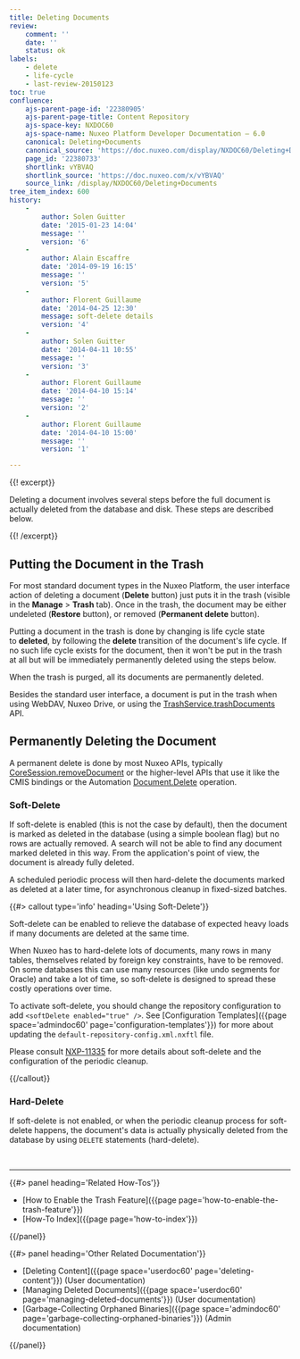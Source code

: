 ```yaml
---
title: Deleting Documents
review:
    comment: ''
    date: ''
    status: ok
labels:
    - delete
    - life-cycle
    - last-review-20150123
toc: true
confluence:
    ajs-parent-page-id: '22380905'
    ajs-parent-page-title: Content Repository
    ajs-space-key: NXDOC60
    ajs-space-name: Nuxeo Platform Developer Documentation — 6.0
    canonical: Deleting+Documents
    canonical_source: 'https://doc.nuxeo.com/display/NXDOC60/Deleting+Documents'
    page_id: '22380733'
    shortlink: vYBVAQ
    shortlink_source: 'https://doc.nuxeo.com/x/vYBVAQ'
    source_link: /display/NXDOC60/Deleting+Documents
tree_item_index: 600
history:
    -
        author: Solen Guitter
        date: '2015-01-23 14:04'
        message: ''
        version: '6'
    -
        author: Alain Escaffre
        date: '2014-09-19 16:15'
        message: ''
        version: '5'
    -
        author: Florent Guillaume
        date: '2014-04-25 12:30'
        message: soft-delete details
        version: '4'
    -
        author: Solen Guitter
        date: '2014-04-11 10:55'
        message: ''
        version: '3'
    -
        author: Florent Guillaume
        date: '2014-04-10 15:14'
        message: ''
        version: '2'
    -
        author: Florent Guillaume
        date: '2014-04-10 15:00'
        message: ''
        version: '1'

---
```

{{! excerpt}}

Deleting a document involves several steps before the full document is actually deleted from the database and disk. These steps are described below.

{{! /excerpt}}

## Putting the Document in the Trash

For most standard document types in the Nuxeo Platform, the user interface action of deleting a document (**Delete**&nbsp;button) just puts it in the trash (visible in the&nbsp;**Manage**&nbsp;>&nbsp;**Trash**&nbsp;tab). Once in the trash, the document may be either undeleted (**Restore**&nbsp;button), or removed (**Permanent delete**&nbsp;button).

Putting a document in the trash is done by changing is life cycle state to&nbsp;**deleted**, by following the&nbsp;**delete** transition of the document's life cycle. If no such life cycle exists for the document, then it won't be put in the trash at all but will be immediately permanently deleted using the steps below.

When the trash is purged, all its documents are permanently deleted.

Besides the standard user interface, a document is put in the trash when using WebDAV, Nuxeo Drive, or using the [TrashService.trashDocuments](http://community.nuxeo.com/api/nuxeo/release-5.8/javadoc/org/nuxeo/ecm/core/trash/TrashService.html#trashDocuments(java.util.List)) API.

## Permanently Deleting the Document

A permanent delete is done by most Nuxeo APIs, typically [CoreSession.removeDocument](http://community.nuxeo.com/api/nuxeo/release-5.8/javadoc/org/nuxeo/ecm/core/api/CoreSession.html#removeDocument%28org.nuxeo.ecm.core.api.DocumentRef%29)&nbsp;or the higher-level APIs that use it like the CMIS bindings or the Automation [Document.Delete](http://explorer.nuxeo.org/nuxeo/site/distribution/Nuxeo%20Platform-6.0/viewOperation/Document.Delete) operation.

### Soft-Delete

If soft-delete is enabled (this is not the case by default), then the document is marked as deleted in the database (using a simple boolean flag) but no rows are actually removed. A search will not be able to find any document marked deleted in this way. From the application's point of view, the document is already fully deleted.

A scheduled periodic process will then hard-delete the documents marked as deleted at a later time, for asynchronous cleanup in fixed-sized batches.

{{#> callout type='info' heading='Using Soft-Delete'}}

Soft-delete can be enabled to relieve the database of expected heavy loads if many documents are deleted at the same time.

When Nuxeo has to hard-delete lots of documents, many rows in many tables, themselves related by foreign key constraints, have to be removed. On some databases this can use many resources (like undo segments for Oracle) and take a lot of time, so soft-delete is designed to spread these costly operations over time.

To activate soft-delete, you should change the repository configuration to add `<softDelete enabled="true" />`. See [Configuration Templates]({{page space='admindoc60' page='configuration-templates'}}) for more about updating the `default-repository-config.xml.nxftl` file.

Please consult [NXP-11335](https://jira.nuxeo.com/browse/NXP-11335) for more details about soft-delete and the configuration of the periodic cleanup.

{{/callout}}

### Hard-Delete

If soft-delete is not enabled, or when the periodic cleanup process for soft-delete happens, the document's data is actually physically deleted from the database by using `DELETE` statements (hard-delete).

&nbsp;

* * *

<div class="row" data-equalizer data-equalize-on="medium"><div class="column medium-6">{{#> panel heading='Related How-Tos'}}

- [How to Enable the Trash Feature]({{page page='how-to-enable-the-trash-feature'}})&nbsp;
- [How-To Index]({{page page='how-to-index'}})

{{/panel}}</div><div class="column medium-6">{{#> panel heading='Other Related Documentation'}}

- [Deleting Content]({{page space='userdoc60' page='deleting-content'}}) (User documentation)
- [Managing Deleted Documents]({{page space='userdoc60' page='managing-deleted-documents'}}) (User documentation)
- [Garbage-Collecting Orphaned Binaries]({{page space='admindoc60' page='garbage-collecting-orphaned-binaries'}}) (Admin documentation)

{{/panel}}</div></div>
